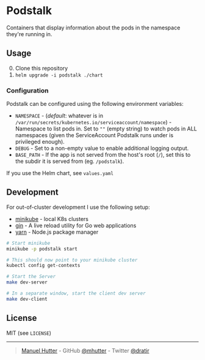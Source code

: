 # Podstalk

Containers that display information about the pods in the namespace they're running in.


## Usage

0. Clone this repository
0. `helm upgrade -i podstalk ./chart`


### Configuration

Podstalk can be configured using the following environment variables:

* `NAMESPACE` - (_default_: whatever is in `/var/run/secrets/kubernetes.io/serviceaccount/namespace`) - Namespace to list pods in. Set to `""` (empty string) to watch pods in ALL namespaces (given the ServiceAccount Podstalk runs under is privileged enough).
* `DEBUG` - Set to a non-empty value to enable additional logging output.
* `BASE_PATH` - If the app is not served from the host's root (`/`), set this to the subdir it is served from (eg. `/podstalk`).

If you use the Helm chart, see `values.yaml`

## Development

For out-of-cluster development I use the following setup:

* [minikube][] - local K8s clusters
* [gin][] - A live reload utility for Go web applications
* [yarn][] - Node.js package manager

```sh
# Start minikube
minikube -p podstalk start

# This should now point to your minikube cluster
kubectl config get-contexts

# Start the Server
make dev-server

# In a separate window, start the client dev server
make dev-client
```

## License

MIT (see `LICENSE`)

---
> [Manuel Hutter](https://hutter.io/) -
> GitHub [@mhutter](https://github.com/mhutter) -
> Twitter [@dratir](https://twitter.com/dratir)

[minikube]: https://github.com/kubernetes/minikube
[gin]: https://github.com/codegangsta/gin
[yarn]: https://yarnpkg.com/
